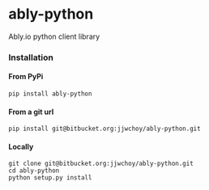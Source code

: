 ably-python
===========

Ably.io python client library

### Installation

#### From PyPi

    pip install ably-python

#### From a git url

    pip install git@bitbucket.org:jjwchoy/ably-python.git

#### Locally

    git clone git@bitbucket.org:jjwchoy/ably-python.git
    cd ably-python
    python setup.py install

